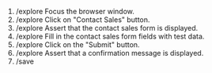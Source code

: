 1. /explore Focus the browser window.
2. /explore Click on "Contact Sales" button.
3. /explore Assert that the contact sales form is displayed.
4. /explore Fill in the contact sales form fields with test data.
5. /explore Click on the "Submit" button.
6. /explore Assert that a confirmation message is displayed.
7.  /save